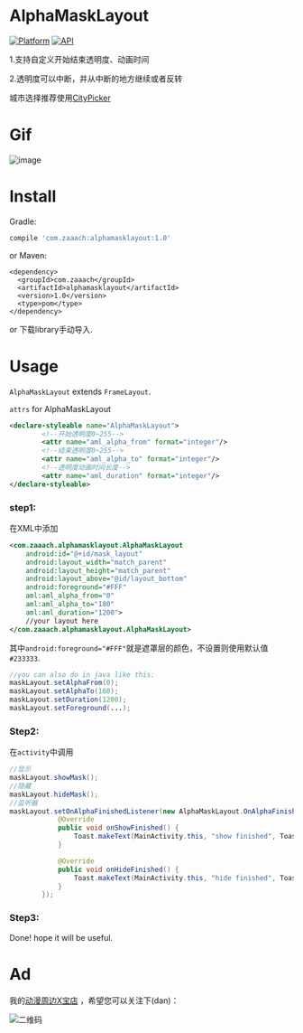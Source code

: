 # AlphaMaskLayout

[![Platform](https://img.shields.io/badge/platform-android-green.svg)](http://developer.android.com/index.html)
[![API](https://img.shields.io/badge/API-9%2B-yellow.svg?style=flat)](https://android-arsenal.com/api?level=9)

1.支持自定义开始结束透明度、动画时间

2.透明度可以中断，并从中断的地方继续或者反转

城市选择推荐使用[CityPicker](https://github.com/zaaach/CityPicker)

# Gif

![image](https://github.com/zaaach/AlphaMaskLayout/raw/master/art/screen.gif)

# Install

Gradle:

```groovy
compile 'com.zaaach:alphamasklayout:1.0'
```

or Maven:

```xm
<dependency>
  <groupId>com.zaaach</groupId>
  <artifactId>alphamasklayout</artifactId>
  <version>1.0</version>
  <type>pom</type>
</dependency>
```

or 下载library手动导入.

# Usage

`AlphaMaskLayout` extends `FrameLayout`.

`attrs` for AlphaMaskLayout

```xml
<declare-styleable name="AlphaMaskLayout">
        <!--开始透明度0~255-->
        <attr name="aml_alpha_from" format="integer"/>
        <!--结束透明度0~255-->
        <attr name="aml_alpha_to" format="integer"/>
        <!--透明度动画时间长度-->
        <attr name="aml_duration" format="integer"/>
</declare-styleable>
```



### step1:

在XML中添加

```xml
<com.zaaach.alphamasklayout.AlphaMaskLayout
	android:id="@+id/mask_layout"
    android:layout_width="match_parent"
    android:layout_height="match_parent"
    android:layout_above="@id/layout_bottom"
    android:foreground="#FFF"
    aml:aml_alpha_from="0"
    aml:aml_alpha_to="180"
    aml:aml_duration="1200">
    //your layout here
</com.zaaach.alphamasklayout.AlphaMaskLayout>
```
其中`android:foreground="#FFF"`就是遮罩层的颜色，不设置则使用默认值`#233333`.

```java
//you can also do in java like this:
maskLayout.setAlphaFrom(0);
maskLayout.setAlphaTo(160);
maskLayout.setDuration(1200);
maskLayout.setForeground(...);
```

### Step2:

在`activity`中调用

```java
//显示
maskLayout.showMask();
//隐藏
maskLayout.hideMask();
//监听器
maskLayout.setOnAlphaFinishedListener(new AlphaMaskLayout.OnAlphaFinishedListener() {
            @Override
            public void onShowFinished() {
                Toast.makeText(MainActivity.this, "show finished", Toast.LENGTH_SHORT).show();
            }

            @Override
            public void onHideFinished() {
                Toast.makeText(MainActivity.this, "hide finished", Toast.LENGTH_SHORT).show();
            }
        });
```

### Step3:

Done! hope it will be useful.

# Ad
我的[动漫周边X宝店]( https://shop238932691.taobao.com/) ，希望您可以关注下(dan)：

![二维码](https://img.alicdn.com/imgextra/i1/769720206/TB2AnBVar0kpuFjy0FjXXcBbVXa_!!769720206.png)